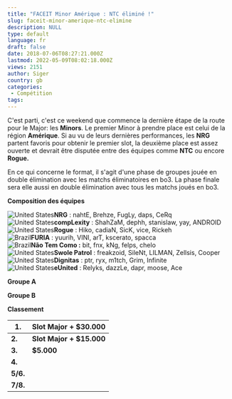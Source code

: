 ```yaml
---
title: "FACEIT Minor Amérique : NTC éliminé !"
slug: faceit-minor-amerique-ntc-elimine
description: NULL
type: default
language: fr
draft: false
date: 2018-07-06T08:27:21.000Z
lastmod: 2022-05-09T08:02:18.000Z
views: 2151
author: Siger
country: gb
categories:
 - Compétition
tags:
---
```

C'est parti, c'est ce weekend que commence la dernière étape de la route pour le Major: les **Minors**. Le premier Minor à prendre place est celui de la région **Amérique**. Si au vu de leurs dernières performances, les **NRG** partent favoris pour obtenir le premier slot, la deuxième place est assez ouverte et devrait être disputée entre des équipes comme **NTC** ou encore **Rogue.**  
  
En ce qui concerne le format, il s'agit d'une phase de groupes jouée en double élimination avec les matchs éliminatoires en bo3\. La phase finale sera elle aussi en double élimination avec tous les matchs joués en bo3.  
  
**Composition des équipes**

![United States](/images/countries/us.svg)⁠**NRG** : nahtE, Brehze, FugLy, daps, CeRq  
![United States](/images/countries/us.svg)⁠**compLexity** : ShahZaM, dephh, stanislaw, yay, ANDROID  
![United States](/images/countries/us.svg)⁠**Rogue** : Hiko, cadiaN, SicK, vice, Rickeh  
![Brazil](/images/countries/br.svg)⁠⁠**FURIA** : yuurih, VINI, arT, kscerato, spacca  
![Brazil](/images/countries/br.svg)⁠⁠**Não Tem Como :**  bit, fnx, kNg, felps, chelo  
![United States](/images/countries/us.svg)⁠**Swole Patrol** : freakzoid, SileNt, LILMAN, Zellsis, Cooper  
![United States](/images/countries/us.svg)**⁠Dignitas** : ptr, ryx, m1tch, Grim, Infinite  
![United States](/images/countries/us.svg)⁠**eUnited** : Relyks, dazzLe, dapr, moose, Ace

**Groupe A**

**Groupe B**

**Classement**

| **1.**   | **Slot Major + $30.000** |
| -------- | ------------------------ |
| **2.**   | **Slot Major + $15.000** |
| **3.**   | **$5.000**               |
| **4.**   |                          |
| **5/6.** |                          |
| **7/8.** |                          |
